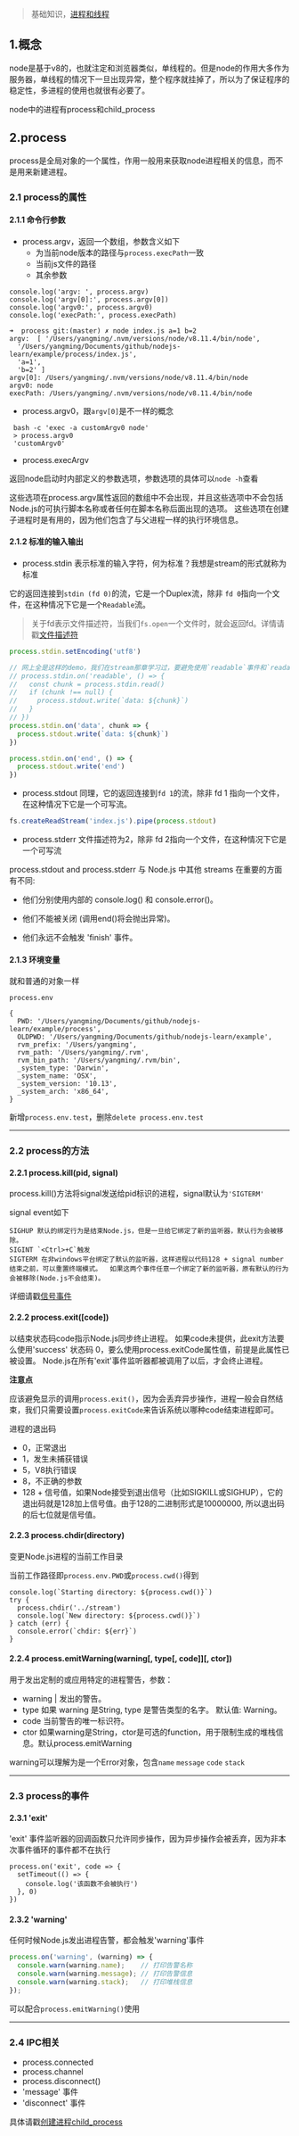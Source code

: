 > 基础知识，[进程和线程](../基础概念/进程和线程.md)

## 1.概念
node是基于v8的，也就注定和浏览器类似，单线程的。但是node的作用大多作为服务器，单线程的情况下一旦出现异常，整个程序就挂掉了，所以为了保证程序的稳定性，多进程的使用也就很有必要了。

node中的进程有process和child_process

## 2.process

process是全局对象的一个属性，作用一般用来获取node进程相关的信息，而不是用来新建进程。

### 2.1 process的属性

#### 2.1.1 命令行参数

- process.argv，返回一个数组，参数含义如下
    - 为当前node版本的路径与`process.execPath`一致
    - 当前js文件的路径
    - 其余参数

```
console.log('argv: ', process.argv)
console.log('argv[0]:', process.argv[0])
console.log('argv0:', process.argv0)
console.log('execPath:', process.execPath)

➜  process git:(master) ✗ node index.js a=1 b=2
argv:  [ '/Users/yangming/.nvm/versions/node/v8.11.4/bin/node',
  '/Users/yangming/Documents/github/nodejs-learn/example/process/index.js',
  'a=1',
  'b=2' ]
argv[0]: /Users/yangming/.nvm/versions/node/v8.11.4/bin/node
argv0: node
execPath: /Users/yangming/.nvm/versions/node/v8.11.4/bin/node
```

- process.argv0，跟`argv[0]`是不一样的概念

```
 bash -c 'exec -a customArgv0 node'
 > process.argv0
 'customArgv0'
```

- process.execArgv

返回node启动时内部定义的参数选项，参数选项的具体可以`node -h`查看

这些选项在process.argv属性返回的数组中不会出现，并且这些选项中不会包括Node.js的可执行脚本名称或者任何在脚本名称后面出现的选项。 这些选项在创建子进程时是有用的，因为他们包含了与父进程一样的执行环境信息。

#### 2.1.2 标准的输入输出

- process.stdin 表示标准的输入字符，何为标准？我想是stream的形式就称为标准

它的返回连接到`stdin (fd 0)`的流，它是一个Duplex流，除非 `fd 0`指向一个文件，在这种情况下它是一个`Readable`流。

> 关于fd表示文件描述符，当我们`fs.open`一个文件时，就会返回fd。详情请戳[文件描述符](./fd.md)

```js
process.stdin.setEncoding('utf8')

// 网上全是这样的demo，我们在stream那章学习过，要避免使用`readable`事件和`readable.read()`方法
// process.stdin.on('readable', () => {
//   const chunk = process.stdin.read()
//   if (chunk !== null) {
//     process.stdout.write(`data: ${chunk}`)
//   }
// })
process.stdin.on('data', chunk => {
  process.stdout.write(`data: ${chunk}`)
})

process.stdin.on('end', () => {
  process.stdout.write('end')
})
```

- process.stdout 同理，它的返回连接到`fd 1`的流，除非 fd 1 指向一个文件，在这种情况下它是一个可写流。

```js
fs.createReadStream('index.js').pipe(process.stdout)
```

- process.stderr 文件描述符为2，除非 fd 2指向一个文件，在这种情况下它是一个可写流

process.stdout and process.stderr 与 Node.js 中其他 streams 在重要的方面有不同:

- 他们分别使用内部的 console.log() 和 console.error()。

- 他们不能被关闭 (调用end()将会抛出异常)。

- 他们永远不会触发 'finish' 事件。

#### 2.1.3 环境变量

就和普通的对象一样
```
process.env

{
  PWD: '/Users/yangming/Documents/github/nodejs-learn/example/process',
  OLDPWD: '/Users/yangming/Documents/github/nodejs-learn/example',
  rvm_prefix: '/Users/yangming',
  rvm_path: '/Users/yangming/.rvm',
  rvm_bin_path: '/Users/yangming/.rvm/bin',
  _system_type: 'Darwin',
  _system_name: 'OSX',
  _system_version: '10.13',
  _system_arch: 'x86_64',
}
```

新增`process.env.test`，删除`delete process.env.test`

----

### 2.2 process的方法

#### 2.2.1 process.kill(pid, signal)

process.kill()方法将signal发送给pid标识的进程，signal默认为`'SIGTERM'`

signal event如下
```
SIGHUP 默认的绑定行为是结束Node.js，但是一旦给它绑定了新的监听器，默认行为会被移除。
SIGINT `<Ctrl>+C`触发
SIGTERM 在非windows平台绑定了默认的监听器，这样进程以代码128 + signal number结束之前，可以重置终端模式。  如果这两个事件任意一个绑定了新的监听器，原有默认的行为会被移除(Node.js不会结束)。
```
详细请戳[信号事件](http://nodejs.cn/api/process.html#process_signal_events)

#### 2.2.2 process.exit([code])

以结束状态码code指示Node.js同步终止进程。 如果code未提供，此exit方法要么使用'success' 状态码 0，要么使用process.exitCode属性值，前提是此属性已被设置。 Node.js在所有'exit'事件监听器都被调用了以后，才会终止进程。

**注意点**

应该避免显示的调用`process.exit()`，因为会丢弃异步操作，进程一般会自然结束，我们只需要设置`process.exitCode`来告诉系统以哪种code结束进程即可。

进程的退出码

- 0，正常退出
- 1，发生未捕获错误
- 5，V8执行错误
- 8，不正确的参数
- 128 + 信号值，如果Node接受到退出信号（比如SIGKILL或SIGHUP），它的退出码就是128加上信号值。由于128的二进制形式是10000000, 所以退出码的后七位就是信号值。

#### 2.2.3 process.chdir(directory)

变更Node.js进程的当前工作目录

当前工作路径即`process.env.PWD`或`process.cwd()`得到

```
console.log(`Starting directory: ${process.cwd()}`)
try {
  process.chdir('../stream')
  console.log(`New directory: ${process.cwd()}`)
} catch (err) {
  console.error(`chdir: ${err}`)
}
```

#### 2.2.4 process.emitWarning(warning[, type[, code]][, ctor])

用于发出定制的或应用特定的进程警告，参数：

- warning <string> | <Error> 发出的警告。
- type <string> 如果 warning 是String, type 是警告类型的名字。 默认值: Warning。
- code <string> 当前警告的唯一标识符。
- ctor <Function> 如果warning是String，ctor是可选的function，用于限制生成的堆栈信息。默认process.emitWarning

warning可以理解为是一个Error对象，包含`name` `message` `code` `stack`

----

### 2.3 process的事件

#### 2.3.1 'exit'

'exit' 事件监听器的回调函数只允许同步操作，因为异步操作会被丢弃，因为非本次事件循环的事件都不在执行

```
process.on('exit', code => {
  setTimeout(() => {
    console.log('该函数不会被执行')
  }, 0)
})
```

#### 2.3.2 'warning'

任何时候Node.js发出进程告警，都会触发'warning'事件

```js
process.on('warning', (warning) => {
  console.warn(warning.name);    // 打印告警名称
  console.warn(warning.message); // 打印告警信息
  console.warn(warning.stack);   // 打印堆栈信息
});
```

可以配合`process.emitWarning()`使用

----

### 2.4 IPC相关

- process.connected
- process.channel
- process.disconnect()
- 'message' 事件
- 'disconnect' 事件

具体请戳[创建进程child_process](child_process.md)



